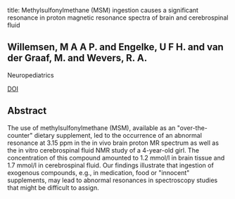 title: Methylsulfonylmethane (MSM) ingestion causes a significant resonance in proton magnetic resonance spectra of brain and cerebrospinal fluid

## Willemsen, M A A P. and Engelke, U F H. and van der Graaf, M. and Wevers, R. A.
Neuropediatrics

<a href="https://doi.org/10.1055/s-2006-955968">DOI</a>

## Abstract
The use of methylsulfonylmethane (MSM), available as an "over-the-counter" dietary supplement, led to the occurrence of an abnormal resonance at 3.15 ppm in the in vivo brain proton MR spectrum as well as the in vitro cerebrospinal fluid NMR study of a 4-year-old girl. The concentration of this compound amounted to 1.2 mmol/l in brain tissue and 1.7 mmol/l in cerebrospinal fluid. Our findings illustrate that ingestion of exogenous compounds, e.g., in medication, food or "innocent" supplements, may lead to abnormal resonances in spectroscopy studies that might be difficult to assign.

